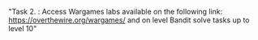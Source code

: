 "Task 2. :
Access Wargames labs available on the following link: https://overthewire.org/wargames/ and on level Bandit solve tasks up to level 10" 
